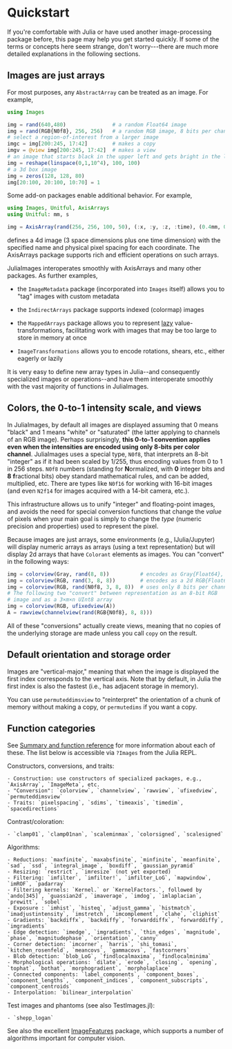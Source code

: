 # Quickstart

If you're comfortable with Julia or have used another image-processing
package before, this page may help you get started quickly. If some of
the terms or concepts here seem strange, don't worry---there are much
more detailed explanations in the following sections.

## Images are just arrays

For most purposes, any `AbstractArray` can be treated as an image. For example,

```julia
using Images

img = rand(640,480)               # a random Float64 image
img = rand(RGB{N0f8}, 256, 256)   # a random RGB image, 8 bits per channel
# select a region-of-interest from a larger image
imgc = img[200:245, 17:42]        # makes a copy
imgv = @view img[200:245, 17:42]  # makes a view
# an image that starts black in the upper left and gets bright in the lower right:
img = reshape(linspace(0,1,10^4), 100, 100)
# a 3d box image
img = zeros(128, 128, 80)
img[20:100, 20:100, 10:70] = 1
```

Some add-on packages enable additional behavior. For example,

```julia
using Images, Unitful, AxisArrays
using Unitful: mm, s

img = AxisArray(rand(256, 256, 100, 50), (:x, :y, :z, :time), (0.4mm, 0.4mm, 1mm, 2s))
```

defines a 4d image (3 space dimensions plus one time dimension) with
the specified name and physical pixel spacing for each coordinate.
The AxisArrays package supports rich and efficient operations on such
arrays.

JuliaImages interoperates smoothly with AxisArrays and many other
packages.  As further examples,

- the `ImageMetadata` package (incorporated into `Images` itself)
  allows you to "tag" images with custom metadata

- the `IndirectArrays` package supports indexed (colormap) images

- the `MappedArrays` package allows you to represent
  [lazy](https://en.wikipedia.org/wiki/Lazy_evaluation)
  value-transformations, facilitating work with images that may be too
  large to store in memory at once

- `ImageTransformations` allows you to encode rotations, shears, etc.,
  either eagerly or lazily

It is very easy to define new array types in Julia--and consequently
specialized images or operations--and have them interoperate
smoothly with the vast majority of functions in JuliaImages.

## Colors, the 0-to-1 intensity scale, and views

In JuliaImages, by default all images are displayed assuming that 0
means "black" and 1 means "white" or "saturated" (the latter applying
to channels of an RGB image).  Perhaps surprisingly, **this 0-to-1
convention applies even when the intensities are encoded using only
8-bits per color channel**.  JuliaImages uses a special type, `N0f8`,
that interprets an 8-bit "integer" as if it had been scaled by 1/255,
thus encoding values from 0 to 1 in 256 steps.  `N0f8` numbers
(standing for **N**ormalized, with **0** integer bits and **8**
**f**ractional bits) obey standard mathematical rules, and can be
added, multiplied, etc. There are types like `N0f16` for working with
16-bit images (and even `N2f14` for images acquired with a 14-bit
camera, etc.).

This infrastructure allows us to unify "integer" and floating-point
images, and avoids the need for special conversion functions that
change the *value* of pixels when your main goal is simply to change
the *type* (numeric precision and properties) used to represent the
pixel.

Because images are just arrays, some environments (e.g.,
IJulia/Jupyter) will display numeric arrays as arrays (using a text
representation) but will display 2d arrays that have `Colorant`
elements as images.  You can "convert" in the following ways:

```julia
img = colorview(Gray, rand(8, 8))          # encodes as Gray{Float64}, so displays as image
img = colorview(RGB, rand(3, 8, 8))        # encodes as a 2d RGB{Float64} array
img = colorview(RGB, rand(N0f8, 3, 8, 8))  # uses only 8 bits per channel
# The following two "convert" between representation as an 8-bit RGB
# image and as a 3×m×n UInt8 array
img = colorview(RGB, ufixedview(A))
A = rawview(channelview(rand(RGB{N0f8}, 8, 8)))
```

All of these "conversions" actually create views, meaning that no
copies of the underlying storage are made unless you call `copy` on
the result.

## Default orientation and storage order

Images are "vertical-major," meaning that when the image is displayed
the first index corresponds to the vertical axis. Note that by
default, in Julia the first index is also the fastest (i.e., has
adjacent storage in memory).

You can use `permuteddimsview` to "reinterpret" the orientation of a
chunk of memory without making a copy, or `permutedims` if you want a
copy.

## Function categories

See [Summary and function reference](@ref) for more information about each of
these. The list below is accessible via `?Images` from the Julia REPL.

Constructors, conversions, and traits:

    - Construction: use constructors of specialized packages, e.g., `AxisArray`, `ImageMeta`, etc.
    - "Conversion": `colorview`, `channelview`, `rawview`, `ufixedview`, `permuteddimsview`
    - Traits: `pixelspacing`, `sdims`, `timeaxis`, `timedim`, `spacedirections`

Contrast/coloration:

    - `clamp01`, `clamp01nan`, `scaleminmax`, `colorsigned`, `scalesigned`

Algorithms:

    - Reductions: `maxfinite`, `maxabsfinite`, `minfinite`, `meanfinite`, `sad`, `ssd`, `integral_image`, `boxdiff`, `gaussian_pyramid`
    - Resizing: `restrict`, `imresize` (not yet exported)
    - Filtering: `imfilter`, `imfilter!`, `imfilter_LoG`, `mapwindow`, `imROF`, `padarray`
    - Filtering kernels: `Kernel.` or `KernelFactors.`, followed by `ando[345]`, `guassian2d`, `imaverage`, `imdog`, `imlaplacian`, `prewitt`, `sobel`
    - Exposure : `imhist`, `histeq`, `adjust_gamma`, `histmatch`, `imadjustintensity`, `imstretch`, `imcomplement`, `clahe`, `cliphist`
    - Gradients: `backdiffx`, `backdiffy`, `forwarddiffx`, `forwarddiffy`, `imgradients`
    - Edge detection: `imedge`, `imgradients`, `thin_edges`, `magnitude`, `phase`, `magnitudephase`, `orientation`, `canny`
    - Corner detection: `imcorner`, `harris`, `shi_tomasi`, `kitchen_rosenfeld`, `meancovs`, `gammacovs`, `fastcorners`
    - Blob detection: `blob_LoG`, `findlocalmaxima`, `findlocalminima`
    - Morphological operations: `dilate`, `erode`, `closing`, `opening`, `tophat`, `bothat`, `morphogradient`, `morpholaplace`
    - Connected components: `label_components`, `component_boxes`, `component_lengths`, `component_indices`, `component_subscripts`, `component_centroids`
    - Interpolation: `bilinear_interpolation`

Test images and phantoms (see also TestImages.jl):

    - `shepp_logan`

See also the excellent
[ImageFeatures](http://juliaimages.github.io/ImageFeatures.jl/latest/)
package, which supports a number of algorithms important for computer
vision.
